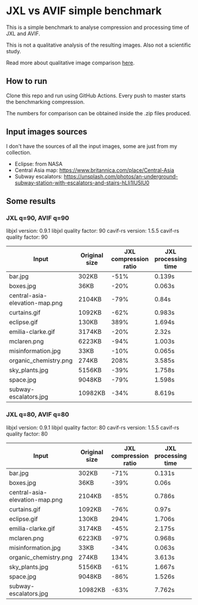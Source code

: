 # JXL vs AVIF simple benchmark

This is a simple benchmark to analyse compression and processing time of JXL and AVIF.

This is not a qualitative analysis of the resulting images. Also not a scientific study.

Read more about qualitative image comparison [here](https://kornel.ski/en/faircomparison).

## How to run

Clone this repo and run using GitHub Actions. Every push to master starts the benchmarking compression.

The numbers for comparison can be obtained inside the .zip files produced.

## Input images sources

I don't have the sources of all the input images, some are just from my collection.

* Eclipse: from NASA
* Central Asia map: https://www.britannica.com/place/Central-Asia
* Subway escalators: https://unsplash.com/photos/an-underground-subway-station-with-escalators-and-stairs-hLIi1IU5IU0

## Some results

### JXL q=90, AVIF q=90

libjxl version: 0.9.1
libjxl quality factor: 90
cavif-rs version: 1.5.5
cavif-rs quality factor: 90

| Input | Original size | JXL compression ratio | JXL processing time | AVIF compression ratio | AVIF processing time |
|-------|---------------|-----------------------|---------------------|------------------------|----------------------|
| bar.jpg | 302KB | -51% | 0.139s | -55% | 2.396s |
| boxes.jpg | 36KB | -20% | 0.063s | -48% | 0.712s |
| central-asia-elevation-map.png | 2104KB | -79% | 0.84s | -87% | 8.831s |
| curtains.gif | 1092KB | -62% | 0.983s | -98% | 5.651s |
| eclipse.gif | 130KB | 389% | 1.694s | -70% | 2.911s |
| emilia-clarke.gif | 3174KB | -20% | 2.32s | -98% | 12.32s |
| mclaren.png | 6223KB | -94% | 1.003s | -97% | 10.784s |
| misinformation.jpg | 33KB | -10% | 0.065s | -34% | 0.808s |
| organic_chemistry.png | 274KB | 208% | 3.585s | 36% | 30.855s |
| sky_plants.jpg | 5156KB | -39% | 1.758s | -44% | 38.25s |
| space.jpg | 9048KB | -79% | 1.598s | -76% | 26.657s |
| subway-escalators.jpg | 10982KB | -34% | 8.619s | -25% | 81.62s |

### JXL q=80, AVIF q=80

libjxl version: 0.9.1
libjxl quality factor: 80
cavif-rs version: 1.5.5
cavif-rs quality factor: 80

| Input | Original size | JXL compression ratio | JXL processing time | AVIF compression ratio | AVIF processing time |
|-------|---------------|-----------------------|---------------------|------------------------|----------------------|
| bar.jpg | 302KB | -71% | 0.131s | -76% | 1.803s |
| boxes.jpg | 36KB | -39% | 0.06s | -64% | 0.558s |
| central-asia-elevation-map.png | 2104KB | -85% | 0.786s | -91% | 7.836s |
| curtains.gif | 1092KB | -76% | 0.97s | -98% | 5.561s |
| eclipse.gif | 130KB | 294% | 1.706s | -70% | 2.846s |
| emilia-clarke.gif | 3174KB | -45% | 2.175s | -98% | 12.185s |
| mclaren.png | 6223KB | -97% | 0.968s | -99% | 10.651s |
| misinformation.jpg | 33KB | -34% | 0.063s | -55% | 0.718s |
| organic_chemistry.png | 274KB | 134% | 3.613s | 8% | 30.316s |
| sky_plants.jpg | 5156KB | -61% | 1.667s | -66% | 35.361s |
| space.jpg | 9048KB | -86% | 1.526s | -86% | 21.839s |
| subway-escalators.jpg | 10982KB | -63% | 7.762s | -51% | 74.183s |

